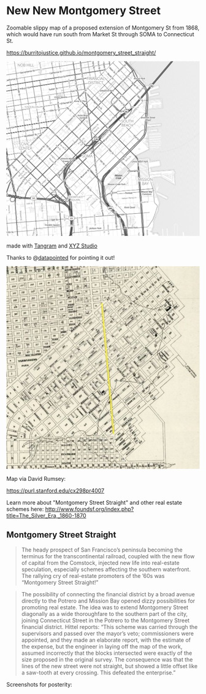# New New Montgomery Street

Zoomable slippy map of a proposed extension of Montgomery St from 1868, which would have run south from Market St through SOMA to Connecticut St. 

https://burritojustice.github.io/montgomery_street_straight/

![full map](https://github.com/burritojustice/montgomery_street_straight/blob/master/montgomery_street_straight.png)

made with [Tangram](https://tangrams.readthedocs.io/en/latest/) and [XYZ Studio](https://xyz.here.com/studio)

Thanks to @[datapointed](https://twitter.com/DataPointed/status/1096493114322124800) for pointing it out!

![via datapointed](DataPointed_2019-Feb-15.jpg)

Map via David Rumsey:

https://purl.stanford.edu/cx298pr4007

Learn more about "Montgomery Street Straight" and other real estate schemes here: http://www.foundsf.org/index.php?title=The_Silver_Era,_1860-1870

## Montgomery Street Straight

> The heady prospect of San Francisco’s peninsula becoming the terminus for the transcontinental railroad, coupled with the new flow of capital from the Comstock, injected new life into real-estate speculation, especially schemes affecting the southern waterfront. The rallying cry of real-estate promoters of the ’60s was “Montgomery Street Straight!”

> The possibility of connecting the financial district by a broad avenue directly to the Potrero and Mission Bay opened dizzy possibilities for promoting real estate. The idea was to extend Montgomery Street diagonally as a wide thoroughfare to the southern part of the city, joining Connecticut Street in the Potrero to the Montgomery Street financial district. Hittel reports: “This scheme was carried through the supervisors and passed over the mayor’s veto; commissioners were appointed, and they made an elaborate report, with the estimate of the expense, but the engineer in laying off the map of the work, assumed incorrectly that the blocks intersected were exactly of the size proposed in the original survey. The consequence was that the lines of the new street were not straight, but showed a little offset like a saw-tooth at every crossing. This defeated the enterprise.”

Screenshots for posterity:


